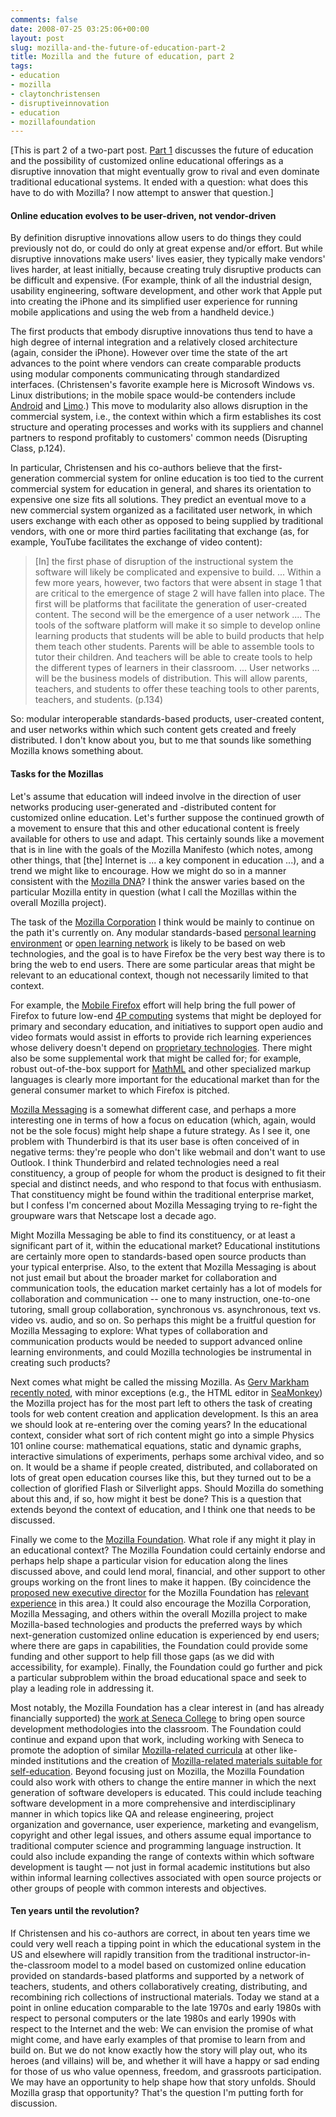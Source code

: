 ```yaml
---
comments: false
date: 2008-07-25 03:25:06+00:00
layout: post
slug: mozilla-and-the-future-of-education-part-2
title: Mozilla and the future of education, part 2
tags:
- education
- mozilla
- claytonchristensen
- disruptiveinnovation
- education
- mozillafoundation
---
```


[This is part 2 of a two-part post. [Part 1](http://blog.hecker.org/2008/07/25/mozilla-and-the-future-of-education-part-1/) discusses the future of education and the possibility of customized online educational offerings as a disruptive innovation that might eventually grow to rival and even dominate traditional educational systems. It ended with a question: what does this have to do with Mozilla? I now attempt to answer that question.]


#### Online education evolves to be user-driven, not vendor-driven


By definition disruptive innovations allow users to do things they could previously not do, or could do only at great expense and/or effort. But while disruptive innovations make users' lives easier, they typically make vendors' lives harder, at least initially, because creating truly disruptive products can be difficult and expensive. (For example, think of all the industrial design, usability engineering, software development, and other work that Apple put into creating the iPhone and its simplified user experience for running mobile applications and using the web from a handheld device.)

The first products that embody disruptive innovations thus tend to have a high degree of internal integration and a relatively closed architecture (again, consider the iPhone). However over time the state of the art advances to the point where vendors can create comparable products using modular components communicating through standardized interfaces. (Christensen's favorite example here is Microsoft Windows vs. Linux distributions; in the mobile space would-be contenders include [Android](http://code.google.com/android/) and [Limo](http://www.limofoundation.org/).) This move to modularity also allows disruption in the commercial system, i.e., the context within which a firm establishes its cost structure and operating processes and works with its suppliers and channel partners to respond profitably to customers' common needs (Disrupting Class, p.124).

In particular, Christensen and his co-authors believe that the first-generation commercial system for online education is too tied to the current commercial system for education in general, and shares its orientation to expensive one size fits all solutions. They predict an eventual move to a new commercial system organized as a facilitated user network, in which users exchange with each other as opposed to being supplied by traditional vendors, with one or more third parties facilitating that exchange (as, for example, YouTube facilitates the exchange of video content):


<blockquote>[In] the first phase of disruption of the instructional system the software will likely be complicated and expensive to build. ... Within a few more years, however, two factors that were absent in stage 1 that are critical to the emergence of stage 2 will have fallen into place. The first will be platforms that facilitate the generation of user-created content. The second will be the emergence of a user network .... The tools of the software platform will make it so simple to develop online learning products that students will be able to build products that help them teach other students. Parents will be able to assemble tools to tutor their children. And teachers will be able to create tools to help the different types of learners in their classroom. ... User networks ... will be the business models of distribution. This will allow parents, teachers, and students to offer these teaching tools to other parents, teachers, and students. (p.134)</blockquote>


So: modular interoperable standards-based products, user-created content, and user networks within which such content gets created and freely distributed. I don't know about you, but to me that sounds like something Mozilla knows something about.


#### Tasks for the Mozillas


Let's assume that education will indeed involve in the direction of user networks producing user-generated and -distributed content for customized online education. Let's further suppose the continued growth of a movement to ensure that this and other educational content is freely available for others to use and adapt. This certainly sounds like a movement that is in line with the goals of the Mozilla Manifesto (which notes, among other things, that [the] Internet is  ... a key component in education ...), and a trend we might like to encourage. How we might do so in a manner consistent with the [Mozilla DNA](http://blog.hecker.org/2008/07/01/what-is-the-mozilla-dna/)? I think the answer varies based on the particular Mozilla entity in question (what I call the Mozillas within the overall Mozilla project).

The task of the [Mozilla Corporation](http://www.mozilla.com/) I think would be mainly to continue on the path it's currently on. Any modular standards-based [personal learning environment](http://en.wikipedia.org/wiki/History_of_personal_learning_environments) or [open learning network](http://www.jonmott.com/blog/?p=15) is likely to be based on web technologies, and the goal is to have Firefox be the very best way there is to bring the web to end users. There are some particular areas that might be relevant to an educational context, though not necessarily limited to that context.

For example, the [Mobile Firefox](http://wiki.mozilla.org/Mobile) effort will help bring the full power of Firefox to future low-end [4P computing](http://wayan.com/2008/04/rise-of-4p-computing.html) systems that might be deployed for primary and secondary education, and initiatives to support open audio and video formats would assist in efforts to provide rich learning experiences whose delivery doesn't depend on [proprietary technologies](http://en.wikipedia.org/wiki/Adobe_Flash). There might also be some supplemental work that might be called for; for example, robust out-of-the-box support for [MathML](http://www.w3.org/Math/) and other specialized markup languages is clearly more important for the educational market than for the general consumer market to which Firefox is pitched.

[Mozilla Messaging](http://www.mozillamessaging.com/) is a somewhat different case, and perhaps a more interesting one in terms of how a focus on education (which, again, would not be the sole focus) might help shape a future strategy. As I see it, one problem with Thunderbird is that its user base is often conceived of in negative terms: they're people who don't like webmail and don't want to use Outlook. I think Thunderbird and related technologies need a real constituency, a group of people for whom the product is designed to fit their special and distinct needs, and who respond to that focus with enthusiasm. That constituency might be found within the traditional enterprise market, but I confess I'm concerned about Mozilla Messaging trying to re-fight the groupware wars that Netscape lost a decade ago.

Might Mozilla Messaging be able to find its constituency, or at least a significant part of it, within the educational market? Educational institutions are certainly more open to standards-based open source products than your typical enterprise. Also, to the extent that Mozilla Messaging is about not just email but about the broader market for collaboration and communication tools, the education market certainly has a lot of models for collaboration and communication -- one to many instruction, one-to-one tutoring, small group collaboration, synchronous vs. asynchronous, text vs. video vs. audio, and so on. So perhaps this might be a fruitful question for Mozilla Messaging to explore: What types of collaboration and communication products would be needed to support advanced online learning environments, and could Mozilla technologies be instrumental in creating such products?

Next comes what might be called the missing Mozilla. As [Gerv Markham recently noted](http://weblogs.mozillazine.org/gerv/archives/2008/07/open_website_creation_tools.html), with minor exceptions (e.g., the HTML editor in [SeaMonkey](http://www.seamonkey-project.org/)) the Mozilla project has for the most part left to others the task of creating tools for web content creation and application development. Is this an area we should look at re-entering over the coming years? In the educational context, consider what sort of rich content might go into a simple Physics 101 online course: mathematical equations, static and dynamic graphs, interactive simulations of experiments, perhaps some archival video, and so on. It would be a shame if people created, distributed, and collaborated on lots of great open education courses like this, but they turned out to be a collection of glorified Flash or Silverlight apps. Should Mozilla do something about this and, if so, how might it best be done? This is a question that extends beyond the context of education, and I think one that needs to be discussed.

Finally we come to the [Mozilla Foundation](http://www.mozilla.org/foundation/). What role if any might it play in an educational context? The Mozilla Foundation could certainly endorse and perhaps help shape a particular vision for education along the lines discussed above, and could lend moral, financial, and other support to other groups working on the front lines to make it happen. (By coincidence the [proposed new executive director](http://blog.lizardwrangler.com/2008/07/17/mark-surman-and-the-mozilla-foundation/) for the Mozilla Foundation has [relevant experience](http://commonspace.typepad.com/commonspace/education/index.html) in this area.) It could also encourage the Mozilla Corporation, Mozilla Messaging, and others within the overall Mozilla project to make Mozilla-based technologies and products the preferred ways by which next-generation customized online education is experienced by end users; where there are gaps in capabilities, the Foundation could provide some funding and other support to help fill those gaps (as we did with accessibility, for example). Finally, the Foundation could go further and pick a particular subproblem within the broad educational space and seek to play a leading role in addressing it.

Most notably, the Mozilla Foundation has a clear interest in (and has already financially supported) the [work at Seneca College](http://blog.hecker.org/2007/11/15/seneca-college-and-open-source-education) to bring open source development methodologies into the classroom. The Foundation could continue and expand upon that work, including working with Seneca to promote the adoption of similar [Mozilla-related curricula](http://zenit.senecac.on.ca/wiki/index.php/Main_Page#Course_Materials) at other like-minded institutions and the creation of [Mozilla-related materials suitable for self-education](http://zenit.senecac.on.ca/wiki/index.php/Mozilla_Developer_Resource_Kit). Beyond focusing just on Mozilla, the Mozilla Foundation could also work with others to change the entire manner in which the next generation of software developers is educated. This could include teaching software development in a more comprehensive and interdisciplinary manner in which topics like QA and release engineering, project organization and governance, user experience, marketing and evangelism, copyright and other legal issues, and others assume equal importance to traditional computer science and programming language instruction. It could also include expanding the range of contexts within which software development is taught — not just in formal academic institutions but also within informal learning collectives associated with open source projects or other groups of people with common interests and objectives.


#### Ten years until the revolution?


If Christensen and his co-authors are correct, in about ten years time we could very well reach a tipping point in which the educational system in the US and elsewhere will rapidly transition from the traditional instructor-in-the-classroom model to a model based on customized online education provided on standards-based platforms and supported by a network of teachers, students, and others collaboratively creating, distributing, and recombining rich collections of instructional materials. Today we stand at a point in online education comparable to the late 1970s and early 1980s with respect to personal computers or the late 1980s and early 1990s with respect to the Internet and the web: We can envision the promise of what might come, and have early examples of that promise to learn from and build on. But we do not know exactly how the story will play out, who its heroes (and villains) will be, and whether it will have a happy or sad ending for those of us who value openness, freedom, and grassroots participation. We may have an opportunity to help shape how that story unfolds. Should Mozilla grasp that opportunity? That's the question I'm putting forth for discussion.
